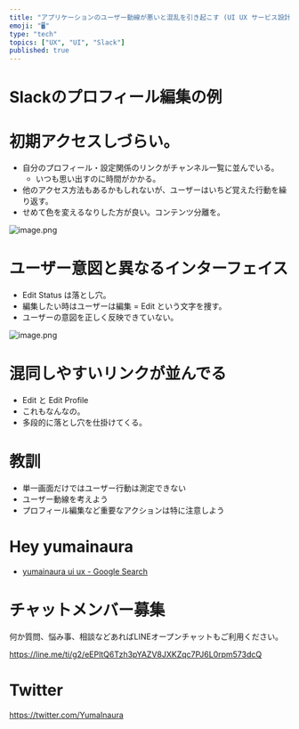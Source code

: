 ```yaml
---
title: "アプリケーションのユーザー動線が悪いと混乱を引き起こす (UI UX サービス設計論)"
emoji: "🖥"
type: "tech"
topics: ["UX", "UI", "Slack"]
published: true
---
```


# Slackのプロフィール編集の例

# 初期アクセスしづらい。

- 自分のプロフィール・設定関係のリンクがチャンネル一覧に並んでいる。
  - いつも思い出すのに時間がかかる。
- 他のアクセス方法もあるかもしれないが、ユーザーはいちど覚えた行動を繰り返す。
- せめて色を変えるなりした方が良い。コンテンツ分離を。

![image.png](https://qiita-image-store.s3.amazonaws.com/0/89618/96d2a990-411f-c3c0-8ee8-7289493757e5.png)

# ユーザー意図と異なるインターフェイス

- Edit Status は落とし穴。
- 編集したい時はユーザーは編集 = Edit という文字を捜す。
- ユーザーの意図を正しく反映できていない。

![image.png](https://qiita-image-store.s3.amazonaws.com/0/89618/c6e8a686-2cf6-40ee-fc7d-d00f02f42610.png)


# 混同しやすいリンクが並んでる

- Edit と Edit Profile
- これもなんなの。
- 多段的に落とし穴を仕掛けてくる。

# 教訓

- 単一画面だけではユーザー行動は測定できない
- ユーザー動線を考えよう
- プロフィール編集など重要なアクションは特に注意しよう

# Hey yumainaura

- [yumainaura ui ux - Google Search](https://www.google.co.jp/search?q=yumainaura+ui+ux&oq=yumainaura+ui+ux&aqs=chrome..69i57j69i60l3j69i64l2.2833j0j7&sourceid=chrome&ie=UTF-8)









<!-- Update From Qiita API -->

# チャットメンバー募集


何か質問、悩み事、相談などあればLINEオープンチャットもご利用ください。

https://line.me/ti/g2/eEPltQ6Tzh3pYAZV8JXKZqc7PJ6L0rpm573dcQ





# Twitter


https://twitter.com/YumaInaura


<!-- Update From Qiita API -->



